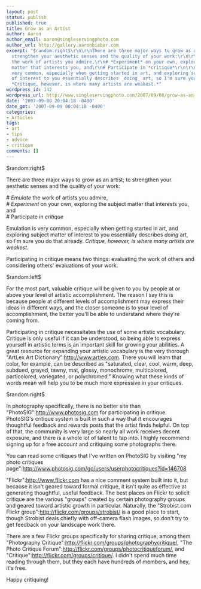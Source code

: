```yaml
---
layout: post
status: publish
published: true
title: Grow as an Artist
author: Aaron
author_email: aaron@singleservingphoto.com
author_url: http://gallery.aaronbieber.com
excerpt: "$random:right$\r\n\r\nThere are three major ways to grow as an artist; to
  strengthen your aesthetic senses and the quality of your work:\r\n\r\n# *Emulate*
  the work of artists you admire,\r\n# *Experiment* on your own, exploring the subject
  matter that interests you, and\r\n# Participate in *critique*\r\n\r\nEmulation is
  very common, especially when getting started in art, and exploring subject matter
  of interest to you essentially describes _doing_ art, so I'm sure you do that already.
  *Critique, however, is where many artists are weakest.*"
wordpress_id: 142
wordpress_url: http://www.singleservingphoto.com/2007/09/08/grow-as-an-artist/
date: '2007-09-08 20:04:18 -0400'
date_gmt: '2007-09-09 00:04:18 -0400'
categories:
- Articles
tags:
- art
- tips
- advice
- critique
comments: []
---
```

\$random:right\$

There are three major ways to grow as an artist; to strengthen your
aesthetic senses and the quality of your work:

\# *Emulate* the work of artists you admire,\
 \# *Experiment* on your own, exploring the subject matter that
interests you, and\
 \# Participate in *critique*

Emulation is very common, especially when getting started in art, and
exploring subject matter of interest to you essentially describes
_doing_ art, so I'm sure you do that already. *Critique, however, is
where many artists are weakest.*<span id="more"></span><span
id="more-142"></span>

Participating in critique means two things: evaluating the work of
others and considering others' evaluations of your work.

\$random:left\$

For the most part, valuable critique will be given to you by people at
or above your level of artistic accomplishment. The reason I say this is
because people at different levels of accomplishment may express their
ideas in different ways, and the closer someone is to your level of
accomplishment, the better you'll be able to understand where they're
coming from.

Participating in critique necessitates the use of some artistic
vocabulary. Critique is only useful if it can be understood, so being
able to express yourself in artistic terms is an important skill for
growing your abilities. A great resource for expanding your artistic
vocabulary is the very thorough "ArtLex Art
Dictionary":http://www.artlex.com. There you will learn that color, for
example, can be described as "saturated, clear, cool, warm, deep,
subdued, grayed, tawny, mat, glossy, monochrome, multicolored,
particolored, variegated, or polychromed." Knowing what these kinds of
words mean will help you to be much more expressive in your critiques.

\$random:right\$

In photography specifically, there is no better site than
"PhotoSIG":http://www.photosig.com for participating in critique.
PhotoSIG's critique system is built in such a way that it encourages
thoughtful feedback and rewards posts that the artist finds helpful. On
top of that, the community is very large so nearly all work receives
decent exposure, and there is a whole lot of talent to tap into. I
highly recommend signing up for a free account and critiquing some
photographs there.

You can read some critiques that I've written on PhotoSIG by visiting
"my photo critiques
page":http://www.photosig.com/go/users/userphotocritiques?id=146708

"Flickr":http://www.flickr.com has a nice comment system built into it,
but because it isn't geared toward formal critique, it isn't quite as
effective at generating thoughtful, useful feedback. The best places on
Flickr to solicit critique are the various "groups" created by certain
photography groups and geared toward artistic growth in particular.
Naturally, the "Strobist.com Flickr
group":http://flickr.com/groups/strobist/ is a good place to start,
though Strobist deals chiefly with off-camera flash images, so don't try
to get feedback on your landscape work there.

There are a few Flickr groups specifically for sharing critique, among
them "Photography
Critique":http://flickr.com/groups/photographycritique/, "The Photo
Critique Forum":http://flickr.com/groups/photocritiqueforum/, and
"Critique":http://flickr.com/groups/critique/. I didn't spend much time
reading through them, but they each have hundreds of members, and hey,
it's free.

Happy critiquing!
